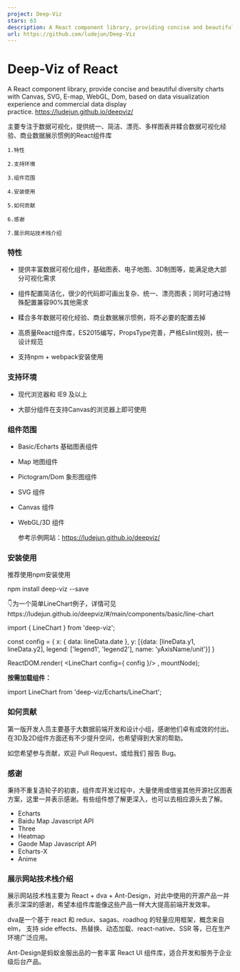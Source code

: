 ```yaml
---
project: Deep-Viz
stars: 63
description: A React component library, providing concise and beautiful diversity charts with Canvas, SVG, E-map, WebGL, Dom, based on data visualization experience and commercial data display practice.数据可视化组件库
url: https://github.com/ludejun/Deep-Viz
---
```


Deep-Viz of React
=================

A React component library, provide concise and beautiful diversity charts with Canvas, SVG, E-map, WebGL, Dom, based on data visualization experience and commercial data display practice. https://ludejun.github.io/deepviz/

主要专注于数据可视化，提供统一、简洁、漂亮、多样图表并糅合数据可视化经验、商业数据展示惯例的React组件库

```
1.特性

2.支持环境

3.组件范围

4.安装使用

5.如何贡献

6.感谢

7.展示网站技术栈介绍
```

### 特性

-   提供丰富数据可视化组件，基础图表、电子地图、3D制图等，能满足绝大部分可视化需求
    
-   组件配置简洁化，很少的代码即可画出复杂、统一、漂亮图表；同时可通过特殊配置兼容90%其他需求
    
-   糅合多年数据可视化经验、商业数据展示惯例，将不必要的配置去掉
    
-   高质量React组件库，ES2015编写，PropsType完善，严格Eslint规则，统一设计规范
    
-   支持npm + webpack安装使用
    

### 支持环境

-   现代浏览器和 IE9 及以上
    
-   大部分组件在支持Canvas的浏览器上即可使用
    

### 组件范围

-   Basic/Echarts 基础图表组件
    
-   Map 地图组件
    
-   Pictogram/Dom 象形图组件
    
-   SVG 组件
    
-   Canvas 组件
    
-   WebGL/3D 组件
    
    参考示例网站：https://ludejun.github.io/deepviz/
    

### 安装使用

推荐使用npm安装使用

npm install deep-viz --save

👇为一个简单LineChart例子，详情可见https://ludejun.github.io/deepviz/#/main/components/basic/line-chart

import { LineChart } from 'deep-viz';

const config \= {
  x: { data: lineData.date },
  y: \[{data: \[lineData.y1, lineData.y2\], legend: \['legend1', 'legend2'\], name: 'yAxisName/unit'}\]
}

ReactDOM.render(
<LineChart config\={ config }/>
, mountNode);

**按需加载组件：**

import LineChart from 'deep-viz/Echarts/LineChart';

### 如何贡献

第一版开发人员主要基于大数据前端开发和设计小组，感谢他们卓有成效的付出。在3D及2D组件方面还有不少提升空间，也希望得到大家的帮助。

如您希望参与贡献，欢迎 Pull Request，或给我们 报告 Bug。

### 感谢

秉持不重复造轮子的初衷，组件库开发过程中，大量使用或借鉴其他开源社区图表方案，这里一并表示感谢。有些组件想了解更深入，也可以去相应源头去了解。

-   Echarts
-   Baidu Map Javascript API
-   Three
-   Heatmap
-   Gaode Map Javascript API
-   Echarts-X
-   Anime

### 展示网站技术栈介绍

展示网站技术栈主要为 React + dva + Ant-Design，对此中使用的开源产品一并表示深深的感谢，希望本组件库能像这些产品一样大大提高前端开发效率。

dva是一个基于 react 和 redux、sagas、roadhog 的轻量应用框架，概念来自 elm， 支持 side effects、热替换、动态加载、react-native、SSR 等，已在生产环境广泛应用。

Ant-Design是蚂蚁金服出品的一套丰富 React UI 组件库，适合开发和服务于企业级后台产品。
